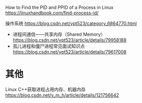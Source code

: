 
How to Find the PID and PPID of a Process in Linux https://linuxhandbook.com/find-process-id/

操作系统 https://blog.csdn.net/ypt523/category_6864770.html
- 进程间通信——共享内存（Shared Memory） https://blog.csdn.net/ypt523/article/details/79958188
- 孤儿进程和僵尸进程常见面试知识点 https://blog.csdn.net/ypt523/article/details/79617008

# 其他

Linux C++获取进程占用内存、机器内存 https://blog.csdn.net/y_m_h/article/details/121756642
